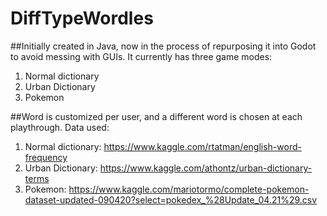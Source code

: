 # DiffTypeWordles
##Initially created in Java, now in the process of repurposing it into Godot to avoid messing with GUIs. 
It currently has three game modes:
1. Normal dictionary
2. Urban Dictionary
3. Pokemon

##Word is customized per user, and a different word is chosen at each playthrough. Data used:
1. Normal dictionary: https://www.kaggle.com/rtatman/english-word-frequency
2. Urban Dictionary: https://www.kaggle.com/athontz/urban-dictionary-terms
3. Pokemon: https://www.kaggle.com/mariotormo/complete-pokemon-dataset-updated-090420?select=pokedex_%28Update_04.21%29.csv
